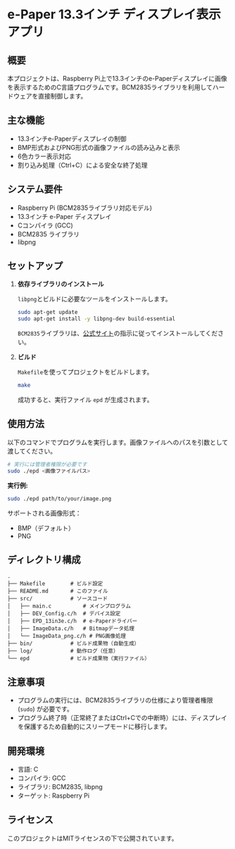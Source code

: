 # e-Paper 13.3インチ ディスプレイ表示アプリ

## 概要
本プロジェクトは、Raspberry Pi上で13.3インチのe-Paperディスプレイに画像を表示するためのC言語プログラムです。BCM2835ライブラリを利用してハードウェアを直接制御します。

## 主な機能
- 13.3インチe-Paperディスプレイの制御
- BMP形式およびPNG形式の画像ファイルの読み込みと表示
- 6色カラー表示対応
- 割り込み処理（Ctrl+C）による安全な終了処理

## システム要件
- Raspberry Pi (BCM2835ライブラリ対応モデル)
- 13.3インチ e-Paper ディスプレイ
- Cコンパイラ (GCC)
- BCM2835 ライブラリ
- libpng

## セットアップ
1. **依存ライブラリのインストール**

   `libpng`とビルドに必要なツールをインストールします。
   ```bash
   sudo apt-get update
   sudo apt-get install -y libpng-dev build-essential
   ```
   `BCM2835`ライブラリは、[公式サイト](http://www.airspayce.com/mikem/bcm2835/)の指示に従ってインストールしてください。

2. **ビルド**

   `Makefile`を使ってプロジェクトをビルドします。
   ```bash
   make
   ```
   成功すると、実行ファイル `epd` が生成されます。

## 使用方法
以下のコマンドでプログラムを実行します。画像ファイルへのパスを引数として渡してください。

```bash
# 実行には管理者権限が必要です
sudo ./epd <画像ファイルパス>
```

**実行例:**
```bash
sudo ./epd path/to/your/image.png
```

サポートされる画像形式：
- BMP（デフォルト）
- PNG

## ディレクトリ構成
```
.
├── Makefile        # ビルド設定
├── README.md       # このファイル
├── src/            # ソースコード
│   ├── main.c          # メインプログラム
│   ├── DEV_Config.c/h  # デバイス設定
│   ├── EPD_13in3e.c/h  # e-Paperドライバー
│   ├── ImageData.c/h   # Bitmapデータ処理
│   └── ImageData_png.c/h # PNG画像処理
├── bin/            # ビルド成果物（自動生成）
├── log/            # 動作ログ（任意）
└── epd             # ビルド成果物（実行ファイル）
```

## 注意事項
- プログラムの実行には、BCM2835ライブラリの仕様により管理者権限 (`sudo`) が必要です。
- プログラム終了時（正常終了またはCtrl+Cでの中断時）には、ディスプレイを保護するため自動的にスリープモードに移行します。

## 開発環境
- 言語: C
- コンパイラ: GCC
- ライブラリ: BCM2835, libpng
- ターゲット: Raspberry Pi

## ライセンス
このプロジェクトはMITライセンスの下で公開されています。